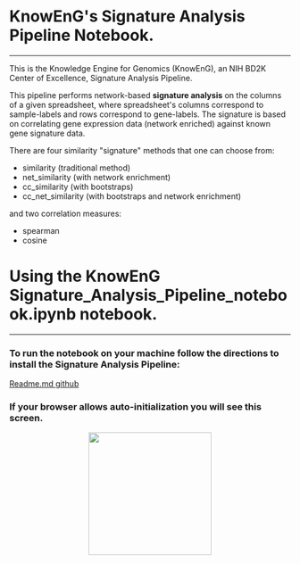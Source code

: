 # KnowEnG's Signature Analysis Pipeline Notebook.
 --- 

This is the Knowledge Engine for Genomics (KnowEnG), an NIH BD2K Center of Excellence, Signature Analysis Pipeline.

This pipeline performs network-based **signature analysis** on the columns of a given spreadsheet, where spreadsheet's columns correspond to sample-labels and rows correspond to gene-labels.  The signature is based on correlating gene expression data (network enriched) against known gene signature data.

There are four similarity "signature"  methods that one can choose from:

- similarity        (traditional method) 
- net_similarity    (with network enrichment)
- cc_similarity     (with bootstraps)
- cc_net_similarity (with bootstraps and network enrichment)


and two correlation measures:
- spearman 
- cosine 

# Using the KnowEnG Signature_Analysis_Pipeline_notebook.ipynb notebook.
 ---

### To run the notebook on your machine follow the directions to install the Signature Analysis Pipeline:
[Readme.md github](https://github.com/KnowEnG-Research/Signature_Analysis_Pipeline/blob/master/README.md)

### If your browser allows auto-initialization you will see this screen.
<p align="center">
  <img  src="../data/images/up_and_running.png" height=220>
</p>
